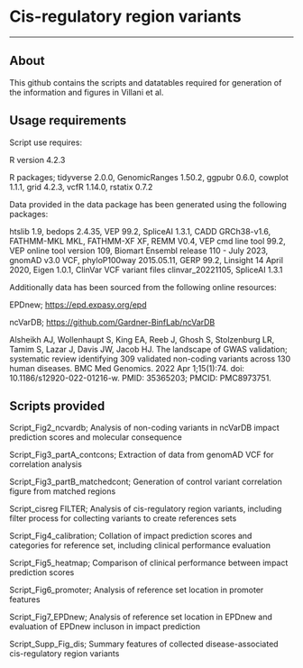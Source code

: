 # Cis-regulatory region variants

---------------------------------

## About
This github contains the scripts and datatables required for generation of the information and figures in Villani et al. 

## Usage requirements

Script use requires:

R version 4.2.3

R packages;
tidyverse 2.0.0,
GenomicRanges 1.50.2,
ggpubr 0.6.0,
cowplot 1.1.1,
grid 4.2.3,
vcfR 1.14.0,
rstatix 0.7.2

Data provided in the data package has been generated using the following packages:

htslib 1.9, 
bedops 2.4.35, 
VEP 99.2, 
SpliceAI 1.3.1, 
CADD	GRCh38-v1.6, 
FATHMM-MKL MKL, 
FATHMM-XF	XF, 
REMM	V0.4, 
VEP cmd line tool 99.2, 
VEP online tool version 109, 
Biomart	Ensembl release 110 - July 2023, 
gnomAD v3.0 VCF, 
phyloP100way	2015.05.11, 
GERP	99.2, 
Linsight 14 April 2020, 
Eigen	1.0.1, 
ClinVar	VCF variant files clinvar_20221105, 
SpliceAI  1.3.1

Additionally data has been sourced from the following online resources:

EPDnew; https://epd.expasy.org/epd

ncVarDB; https://github.com/Gardner-BinfLab/ncVarDB

Alsheikh AJ, Wollenhaupt S, King EA, Reeb J, Ghosh S, Stolzenburg LR, Tamim S, Lazar J, Davis JW, Jacob HJ. The landscape of GWAS validation; systematic review identifying 309 validated non-coding variants across 130 human diseases. BMC Med Genomics. 2022 Apr 1;15(1):74. doi: 10.1186/s12920-022-01216-w. PMID: 35365203; PMCID: PMC8973751.

## Scripts provided

Script_Fig2_ncvardb; Analysis of non-coding variants in ncVarDB impact prediction scores and molecular consequence

Script_Fig3_partA_contcons; Extraction of data from genomAD VCF for correlation analysis

Script_Fig3_partB_matchedcont; Generation of control variant correlation figure from matched regions

Script_cisreg FILTER; Analysis of cis-regulatory region variants, including filter process for collecting variants to create references sets

Script_Fig4_calibration; Collation of impact prediction scores and categories for reference set, including clinical performance evaluation

Script_Fig5_heatmap; Comparison of clinical performance between impact prediction scores

Script_Fig6_promoter; Analysis of reference set location in promoter features 

Script_Fig7_EPDnew; Analysis of reference set location in EPDnew and evaluation of EPDnew incluson in impact prediction

Script_Supp_Fig_dis; Summary features of collected disease-associated cis-regulatory region variants 
